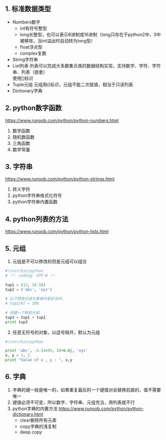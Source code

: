 ## 1. 标准数据类型
- Numbers数字
    - int有符号整型
    - long长整型，也可以表示8进制或16进制（long只存在于python2中，3中被移除，当int溢出时自动转为long型）
    - float浮点型
    - complex复数
- String字符串
- List列表
    列表可以完成大多数集合类的数据结构实现，支持数字、字符、字符串、列表（嵌套）  
    使用[]标识
- Tuple元组
    元组用()标识，元组不能二次赋值，相当于只读列表
- Dictionary字典

## 2. python数字函数
https://www.runoob.com/python/python-numbers.html
1. 数学函数
2. 随机数函数
3. 三角函数
4. 数学常量

## 3. 字符串
https://www.runoob.com/python/python-strings.html
1. 转义字符
2. python字符串格式化符号
3. python字符串内置函数

## 4. python列表的方法
https://www.runoob.com/python/python-lists.html

## 5. 元组
1. 元组是不可以修改的但是元组可以组合
````python
#!/usr/bin/python
# -*- coding: UTF-8 -*-
 
tup1 = (12, 34.56)
tup2 = ('abc', 'xyz')
 
# 以下修改元组元素操作是非法的。
# tup1[0] = 100
 
# 创建一个新的元组
tup3 = tup1 + tup2
print tup3
````
2. 任意无符号的对象，以逗号隔开，默认为元组
````python
#!/usr/bin/python

print 'abc', -4.24e93, 18+6.6j, 'xyz'
x, y = 1, 2
print "Value of x , y : ", x,y
````

## 6. 字典
1. 字典的键一般是唯一的，如果重复最后的一个键值对会替换前面的，值不需要唯一
2. 键值必须不可变，所以数字、字符串、元组充当，用列表就不行
3. python字典的内置方法 https://www.runoob.com/python/python-dictionary.html
    - clear删除所有元素
    - copy字典的浅复制
    - deep copy

